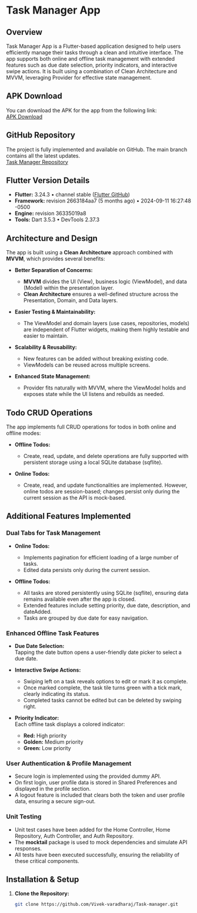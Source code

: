 # Task Manager App

## Overview

Task Manager App is a Flutter-based application designed to help users efficiently manage their tasks through a clean and intuitive interface. The app supports both online and offline task management with extended features such as due date selection, priority indicators, and interactive swipe actions. It is built using a combination of Clean Architecture and MVVM, leveraging Provider for effective state management.

## APK Download

You can download the APK for the app from the following link:  
[APK Download](https://drive.google.com/file/d/1wvK8vVSTGh2XUz-1imxv8Uba9h-4bzP4/view?usp=drive_link)

## GitHub Repository

The project is fully implemented and available on GitHub. The main branch contains all the latest updates.  
[Task Manager Repository](https://github.com/Vivek-varadharaj/Task-manager)

## Flutter Version Details

- **Flutter:** 3.24.3 • channel stable ([Flutter GitHub](https://github.com/flutter/flutter.git))
- **Framework:** revision 2663184aa7 (5 months ago) • 2024-09-11 16:27:48 -0500
- **Engine:** revision 36335019a8
- **Tools:** Dart 3.5.3 • DevTools 2.37.3

## Architecture and Design

The app is built using a **Clean Architecture** approach combined with **MVVM**, which provides several benefits:

- **Better Separation of Concerns:**
  - **MVVM** divides the UI (View), business logic (ViewModel), and data (Model) within the presentation layer.
  - **Clean Architecture** ensures a well-defined structure across the Presentation, Domain, and Data layers.
  
- **Easier Testing & Maintainability:**
  - The ViewModel and domain layers (use cases, repositories, models) are independent of Flutter widgets, making them highly testable and easier to maintain.
  
- **Scalability & Reusability:**
  - New features can be added without breaking existing code.
  - ViewModels can be reused across multiple screens.
  
- **Enhanced State Management:**
  - Provider fits naturally with MVVM, where the ViewModel holds and exposes state while the UI listens and rebuilds as needed.

## Todo CRUD Operations

The app implements full CRUD operations for todos in both online and offline modes:

- **Offline Todos:**  
  - Create, read, update, and delete operations are fully supported with persistent storage using a local SQLite database (sqflite).
  
- **Online Todos:**  
  - Create, read, and update functionalities are implemented. However, online todos are session-based; changes persist only during the current session as the API is mock-based.

## Additional Features Implemented

### Dual Tabs for Task Management

- **Online Todos:**
  - Implements pagination for efficient loading of a large number of tasks.
  - Edited data persists only during the current session.
  
- **Offline Todos:**
  - All tasks are stored persistently using SQLite (sqflite), ensuring data remains available even after the app is closed.
  - Extended features include setting priority, due date, description, and dateAdded.
  - Tasks are grouped by due date for easy navigation.

### Enhanced Offline Task Features

- **Due Date Selection:**  
  Tapping the date button opens a user-friendly date picker to select a due date.
  
- **Interactive Swipe Actions:**  
  - Swiping left on a task reveals options to edit or mark it as complete.
  - Once marked complete, the task tile turns green with a tick mark, clearly indicating its status.
  - Completed tasks cannot be edited but can be deleted by swiping right.
  
- **Priority Indicator:**  
  Each offline task displays a colored indicator:
  - **Red:** High priority  
  - **Golden:** Medium priority  
  - **Green:** Low priority

### User Authentication & Profile Management

- Secure login is implemented using the provided dummy API.
- On first login, user profile data is stored in Shared Preferences and displayed in the profile section.
- A logout feature is included that clears both the token and user profile data, ensuring a secure sign-out.

### Unit Testing

- Unit test cases have been added for the Home Controller, Home Repository, Auth Controller, and Auth Repository.
- The **mocktail** package is used to mock dependencies and simulate API responses.
- All tests have been executed successfully, ensuring the reliability of these critical components.

## Installation & Setup

1. **Clone the Repository:**
   ```bash
   git clone https://github.com/Vivek-varadharaj/Task-manager.git
